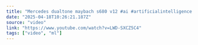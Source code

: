 ```yaml
---
title: "Mercedes dualtone maybach s680 v12 #ai #artificialintelligence #shortsfeed #shorts"
date: "2025-04-18T10:26:21.187Z"
source: "video"
link: "https://www.youtube.com/watch?v=LWD-SXCZ5C4"
tags: ["video", "ml"]
---
```



